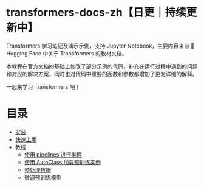# transformers-docs-zh【日更｜持续更新中】

Transformers 学习笔记及演示示例，支持 Jupyter Notebook，主要内容来自 🤗 Hugging Face 中关于 Transformers 的教材文档。

本教程在官方文档的基础上修改了部分示例的代码，补充在运行过程中遇到的问题和对应的解决方案，同时也对代码中重要的函数和参数都增加了更为详细的解释。

一起来学习 Transformers 吧！

# 目录

- [安装](./docs/0_installation.ipynb)
- [快速上手](./docs/1_quick_tour.ipynb)
- 教程
  - [使用 pipelines 进行推理](./docs/2_pipeline.ipynb)
  - [使用 AutoClass 加载预训练实例](./docs/3_autoclass.ipynb)
  - [预处理数据](./docs/4_preprocess_data.ipynb)
  - [微调预训练模型](./docs/5_fine_tune_pretrained_model.ipynb)
